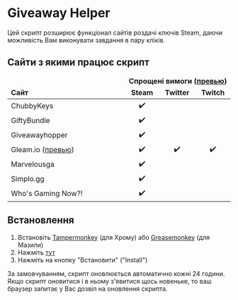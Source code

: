 # Giveaway Helper
Цей скрипт розширює функціонал сайтів роздачі ключів Steam, даючи можливість Вам виконувати завдання в пару кліків.

## Сайти з якими працює скрипт

<table width="500px">
  <thead>
    <tr>
      <td rowspan="2" width="250px" valign="bottom"><strong>Сайт</strong></td>
      <td colspan="3" width="400px" align="center"><strong>Спрощені вимоги (<a href="https://raw.githubusercontent.com/Citrinate/giveawayHelper/master/images/marvelous.png">превью</a>)</strong></td>
    </tr>
    <tr>
      <td align="center"><strong>Steam</strong></td>
      <td align="center"><strong>Twitter</strong></td>
      <td align="center"><strong>Twitch</strong></td>
    </tr>
  </thead>
  <tbody>
    <tr><td>ChubbyKeys</td><td align="center">✔️</td><td></td><td></td></tr>
    <tr><td>GiftyBundle</td><td align="center">✔️</td><td></td><td></td></tr>
    <tr><td>Giveawayhopper</td><td align="center">✔️</td><td></td><td></td></tr>
    <tr><td>Gleam.io (<a href="https://raw.githubusercontent.com/Citrinate/giveawayHelper/master/images/gleam.png">превью</a>)</td><td align="center">✔️</td><td align="center">✔️</td><td align="center">✔️</td></tr>
    <tr><td>Marvelousga</td><td align="center">✔️</td><td></td><td></td></tr>
    <tr><td>Simplo.gg</td><td align="center">✔️</td><td></td><td></td></tr>
    <tr><td>Who's Gaming Now?!</td><td align="center">✔️</td><td></td><td></td></tr>
  </tbody>
</table>

## Встановлення
1. Встановіть [Tampermonkey](https://chrome.google.com/webstore/detail/tampermonkey/dhdgffkkebhmkfjojejmpbldmpobfkfo) (для Хрому) або [Greasemonkey](https://addons.mozilla.org/en-US/firefox/addon/greasemonkey/) (для Мазили)
2. Нажміть [тут](https://raw.githubusercontent.com/Citrinate/giveawayHelper/master/giveawayHelper.user.js)
3. Нажміть на кнопку "Встановити" ("Install")

За замовчуванням, скрипт оновлюється автоматично кожні 24 години. Якщо скрипт оновитися і в ньому з'явитися щось новеньке, то ваш браузер запитає у Вас дозвіл на оновлення скрипта.
